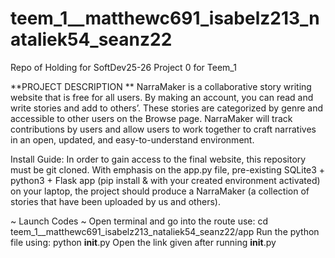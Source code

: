 # teem_1__matthewc691_isabelz213_nataliek54_seanz22
Repo of Holding for SoftDev25-26 Project 0 for Teem_1

**PROJECT DESCRIPTION
**
NarraMaker is a collaborative story writing website that is free for all users. By making an account, you can read and write stories and add to others’. These stories are categorized by genre and accessible to other users on the Browse page. NarraMaker will track contributions by users and allow users to work together to craft narratives in an open, updated, and easy-to-understand environment.

Install Guide: 
In order to gain access to the final website, this repository must be git cloned. With emphasis on the app.py file, pre-existing SQLite3 + python3 + Flask app (pip install & with your created environment activated) on your laptop, the project should produce a NarraMaker (a collection of stories that have been uploaded by us and others). 

~ Launch Codes ~
Open terminal and go into the route use:
	 cd teem_1__matthewc691_isabelz213_nataliek54_seanz22/app
Run the python file using:
python __init__.py
Open the link given after running __init__.py


